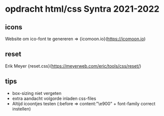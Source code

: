 # opdracht html/css Syntra 2021-2022

## icons

Website om ico-font te genereren => {icomoon.io}(https://icomoon.io)

## reset

Erik Meyer {reset.css}(https://meyerweb.com/eric/tools/css/reset/)

## tips

- box-sizing niet vergeten
- extra aandacht volgorde inladen css-files
- Altijd icoontjes testen (:before => content:"\e900" + font-family correct instellen)
